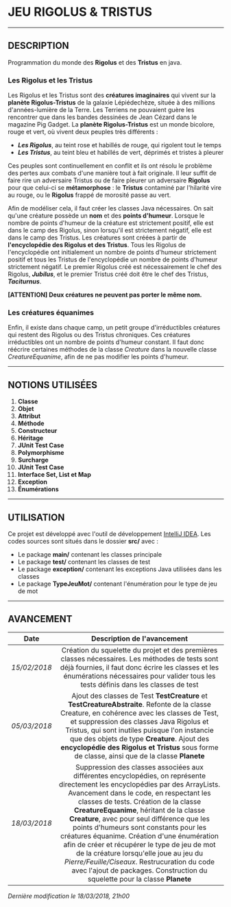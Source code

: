 # JEU RIGOLUS & TRISTUS

----------------------------------------------------------

## DESCRIPTION

Programmation du monde des **Rigolus** et des **Tristus** en java.

### Les Rigolus et les Tristus

Les Rigolus et les Tristus sont des **créatures imaginaires** qui vivent sur la **planète Rigolus-Tristus** de la galaxie Lépiédechèze, située à des millions d'années-lumière de la Terre. Les Terriens ne pouvaient guère les rencontrer que dans les bandes dessinées de Jean Cézard dans le magazine Pig Gadget. La **planète Rigolus-Tristus** est un monde bicolore, rouge et vert, où vivent deux peuples très différents :
* **_Les Rigolus_**, au teint rose et habillés de rouge, qui rigolent tout le temps
* **_Les Tristus_**, au teint bleu et habillés de vert, déprimés et tristes à pleurer

Ces peuples sont continuellement en conflit et ils ont résolu le problème des pertes aux combats d'une manière tout à fait originale. Il leur suffit de faire rire un adversaire Tristus ou de faire pleurer un adversaire **Rigolus** pour que celui-ci se **métamorphose** : le **Tristus** contaminé par l'hilarité vire au rouge, ou le **Rigolus** frappé de morosité passe au vert.

Afin de modéliser cela, il faut créer les classes Java nécessaires.
On sait qu'une créature possède un **nom** et des **points d'humeur**.
Lorsque le nombre de points d'humeur de la créature est strictement positif, elle est dans le camp des Rigolus, sinon lorsqu'il est strictement négatif, elle est dans le camp des Tristus. Les créatures sont créées à partir de **l'encyclopédie des Rigolus et des Tristus**. Tous les Rigolus de l'encyclopédie ont initialement un nombre de points d'humeur strictement positif et tous les Tristus de l'encyclopédie un nombre de points d'humeur strictement négatif. Le premier Rigolus créé est nécessairement le chef des Rigolus, **_Jubilus_**, et le premier Tristus créé doit être le chef des Tristus, **_Taciturnus_**.

**[ATTENTION] Deux créatures ne peuvent pas porter le même nom.**

### Les créatures équanimes

Enfin, il existe dans chaque camp, un petit groupe d'irréductibles créatures qui restent des Rigolus ou des Tristus chroniques. Ces créatures irréductibles ont un nombre de points d'humeur constant. Il faut donc réécrire certaines méthodes de la classe _Creature_ dans la nouvelle classe _CreatureEquanime_, afin de ne pas modifier les points d'humeur.

----------------------------------------------------------

## NOTIONS UTILISÉES

1. **Classe**
2. **Objet**
3. **Attribut**
4. **Méthode**
5. **Constructeur**
6. **Héritage**
7. **JUnit Test Case**
8. **Polymorphisme**
9. **Surcharge**
10. **JUnit Test Case**
11. **Interface Set, List et Map**
12. **Exception**
13. **Énumérations**

----------------------------------------------------------

## UTILISATION

Ce projet est développé avec l'outil de développement [IntelliJ IDEA](https://www.jetbrains.com/idea/).
Les codes sources sont situés dans le dossier **src/** avec :
* Le package **main/** contenant les classes principale
* Le package **test/** contenant les classes de test
* Le package **exception/** contenant les exceptions Java utilisées dans les classes
* Le package **TypeJeuMot/** contenant l'énumération pour le type de jeu de mot

----------------------------------------------------------

## AVANCEMENT

| **Date** | **Description de l'avancement** |
|:---:|:---:|
| _15/02/2018_ | Création du squelette du projet et des premières classes nécessaires. Les méthodes de tests sont déjà fournies, il faut donc écrire les classes et les énumérations nécessaires pour valider tous les tests définis dans les classes de test |
| _05/03/2018_ | Ajout des classes de Test **TestCreature** et **TestCreatureAbstraite**.																								Refonte de la classe Creature, en cohérence avec les classes de Test, et suppression des classes Java Rigolus et Tristus, qui sont inutiles puisque l'on instancie que des objets de type **Creature**.																																										Ajout des **encyclopédie des Rigolus et Tristus** sous forme de classe, ainsi que de la classe **Planete** |
| _18/03/2018_ | Suppression des classes associées aux différentes encyclopédies, on représente directement les encyclopédies par des ArrayLists. Avancement dans le code, en respectant les classes de tests. Création de la classe **CreatureEquanime**, héritant de la classe **Creature**, avec pour seul différence que les points d'humeurs sont constants pour les créatures équanime. Création d'une énumération afin de créer et récupérer le type de jeu de mot de la créature lorsqu'elle joue au jeu du _Pierre/Feuille/Ciseaux_. Restrucuration du code avec l'ajout de packages. Construction du squelette pour la classe **Planete** |

_Dernière modification le 18/03/2018, 21h00_